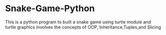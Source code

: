 # Snake-Game-Python
This is a python program to built a snake game using turtle module and turtle graphics involves the concepts of OOP, Inheritance,Tuples,and Slicing
